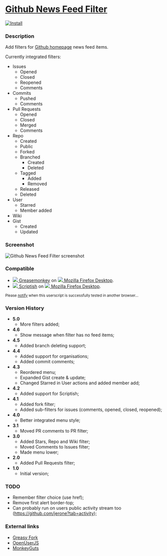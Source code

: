 # [Github News Feed Filter](https://github.com/jerone/UserScripts/tree/master/Github_News_Feed_Filter)

[![Install](https://raw.github.com/jerone/UserScripts/master/_resources/Install-button.jpg)](https://github.com/jerone/UserScripts/raw/master/Github_News_Feed_Filter/Github_News_Feed_Filter.user.js)

### Description

Add filters for [Github homepage](https://github.com) news feed items.

Currently integrated filters:

* Issues
    * Opened
    * Closed
    * Reopened
    * Comments
* Commits
    * Pushed
    * Comments
* Pull Requests
    * Opened
    * Closed
    * Merged
    * Comments
* Repo
    * Created
    * Public
    * Forked
    * Branched
        * Created
        * Deleted
    * Tagged
        * Added
        * Removed
    * Released
    * Deleted
* User
    * Starred
    * Member added
* Wiki
* Gist
    * Created
    * Updated

### Screenshot

![Github News Feed Filter screenshot](https://github.com/jerone/UserScripts/raw/master/Github_News_Feed_Filter/screenshot.jpg)

### Compatible

* [![](https://raw.github.com/jerone/UserScripts/master/_resources/Greasemonkey.png) Greasemonkey](https://addons.mozilla.org/firefox/addon/greasemonkey/) on [![](https://raw.github.com/jerone/UserScripts/master/_resources/Firefox.png) Mozilla Firefox Desktop](http://www.mozilla.org/en-US/firefox/fx/#desktop).
* [![](https://raw.github.com/jerone/UserScripts/master/_resources/Scriptish.png) Scriptish](https://addons.mozilla.org/firefox/addon/scriptish/) on [![](https://raw.github.com/jerone/UserScripts/master/_resources/Firefox.png) Mozilla Firefox Desktop](http://www.mozilla.org/en-US/firefox/fx/#desktop).

<sub>Please [notify](https://github.com/jerone/UserScripts/issues/new?title=Userscript%20%3Cname%3E%20%28%3Cversion%3E%29%20also%20works%20in%20%3Cbrowser%3E%20on%20%3Cdesktop/device%3E) when this userscript is successfully tested in another browser...</sub>

### Version History

* **5.0**
    * More filters added;
* **4.6**
    * Show message when filter has no feed items;
* **4.5**
    * Added branch deleting support;
* **4.4**
    * Added support for organisations;
    * Added commit comments;
* **4.3**
    * Reordered menu;
    * Expanded Gist create & update;
    * Changed Starred in User actions and added member add;
* **4.2**
    * Added support for Scriptish;
* **4.1**
    * Added fork filter;
    * Added sub-filters for issues (comments, opened, closed, reopened);
* **4.0**
    * Better integrated menu style;
* **3.1**
    * Moved PR comments to PR filter;
* **3.0**
    * Added Stars, Repo and Wiki filter;
    * Moved Comments to Issues filter;
    * Made menu lower;
* **2.0**
    * Added Pull Requests filter;
* **1.0**
    * Initial version;

### TODO

- Remember filter choice (use href);
- Remove first alert border-top;
- Can probably run on users public activity stream too (https://github.com/jerone?tab=activity);

### External links

* [Greasy Fork](https://greasyfork.org/scripts/171)
* [OpenUserJS](https://openuserjs.org/scripts/jerone/httpsgithub.comjeroneUserScripts/Github_News_Feed_Filter)
* [MonkeyGuts](https://monkeyguts.com/code.php?id=95)
